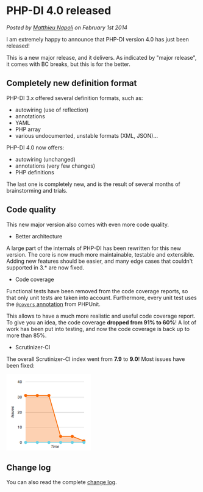 # PHP-DI 4.0 released

*Posted by [Matthieu Napoli](http://mnapoli.fr) on February 1st 2014*

I am extremely happy to announce that PHP-DI version 4.0 has just been released!

This is a new major release, and it delivers. As indicated by "major release", it comes with BC breaks, but this is for the better.

## Completely new definition format

PHP-DI 3.x offered several definition formats, such as:

- autowiring (use of reflection)
- annotations
- YAML
- PHP array
- various undocumented, unstable formats (XML, JSON)…

PHP-DI 4.0 now offers:

- autowiring (unchanged)
- annotations (very few changes)
- PHP definitions

The last one is completely new, and is the result of several months of brainstorming and trials.

## Code quality

This new major version also comes with even more code quality.

- Better architecture

A large part of the internals of PHP-DI has been rewritten for this new version. The core is now much more maintainable,
testable and extensible. Adding new features should be easier, and many edge cases that couldn't supported in 3.* are now fixed.

- Code coverage

Functional tests have been removed from the code coverage reports, so that only unit tests are taken into account.
Furthermore, every unit test uses the [`@covers` annotation](http://phpunit.de/manual/3.7/en/appendixes.annotations.html#appendixes.annotations.covers) from PHPUnit.

This allows to have a much more realistic and useful code coverage report. To give you an idea, the code coverage
**dropped from 91% to 60%**! A lot of work has been put into testing, and now the code coverage is back up to more than 85%.

- Scrutinizer-CI

The overall Scrutinizer-CI index went from **7.9** to **9.0**! Most issues have been fixed:

![Scrutinizer report](scrutinizer-issues.png)

## Change log

You can also read the complete [change log](../change-log.md).
